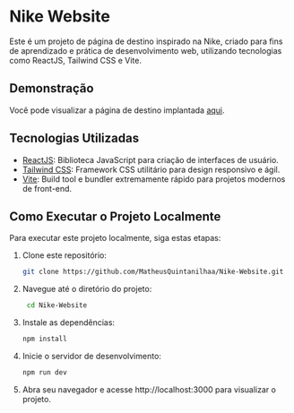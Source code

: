 # Nike Website

Este é um projeto de página de destino inspirado na Nike, criado para fins de aprendizado e prática de desenvolvimento web, utilizando tecnologias como ReactJS, Tailwind CSS e Vite.

## Demonstração

Você pode visualizar a página de destino implantada [aqui](https://bit.ly/3PqwWlh).


## Tecnologias Utilizadas

- [ReactJS](https://reactjs.org/): Biblioteca JavaScript para criação de interfaces de usuário.
- [Tailwind CSS](https://tailwindcss.com/): Framework CSS utilitário para design responsivo e ágil.
- [Vite](https://vitejs.dev/): Build tool e bundler extremamente rápido para projetos modernos de front-end.

## Como Executar o Projeto Localmente

Para executar este projeto localmente, siga estas etapas:

1. Clone este repositório:

   ```bash
   git clone https://github.com/MatheusQuintanilhaa/Nike-Website.git

2. Navegue até o diretório do projeto:
   ```bash
    cd Nike-Website
   
3. Instale as dependências:
   ```bash
   npm install

4. Inicie o servidor de desenvolvimento:
   ```bash
   npm run dev
   
5. Abra seu navegador e acesse http://localhost:3000 para visualizar o projeto.

